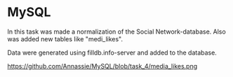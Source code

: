 # MySQL

In this task was made a normalization of the Social Network-database. Also was added new tables like "medi_likes". 

Data were generated using filldb.info-server and added to the database. 




https://github.com/Annassie/MySQL/blob/task_4/media_likes.png
